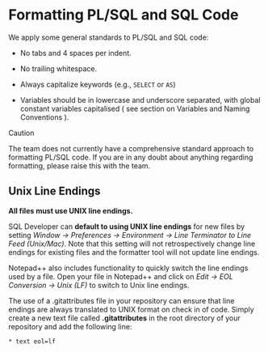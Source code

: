 # Formatting PL/SQL and SQL Code

We apply some general standards to PL/SQL and SQL code:

* No tabs and 4 spaces per indent. 

* No trailing whitespace.

* Always capitalize keywords (e.g., `SELECT` or `AS`)

* Variables should be in lowercase and underscore separated, with global constant variables capitalised ( see section on Variables and Naming Conventions ). 

> [!CAUTION]
> The team does not currently have a comprehensive standard approach to formatting PL/SQL code. If you are in any doubt about anything regarding formatting, please raise this with the team.

## Unix Line Endings

**All files must use UNIX line endings.**

SQL Developer can **default to using UNIX line endings** for new files by setting *Window -> Preferences -> Environment -> Line Terminator to Line Feed (Unix/Mac)*. Note that this setting will not retrospectively change line endings for existing files and the formatter tool will not update line endings. 

Notepad++ also includes functionality to quickly switch the line endings used by a file. Open your file in Notepad++ and click on *Edit -> EOL Conversion -> Unix (LF)* to switch to Unix line endings. 

The use of a .gitattributes file in your repository can ensure that line endings are always translated to UNIX format on check in of code. Simply create a new text file called **.gitattributes** in the root directory of your repository and add the following line:

```
* text eol=lf
```
